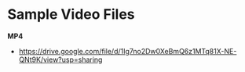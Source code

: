 # Sample Video Files

**MP4**

- https://drive.google.com/file/d/1Ig7no2Dw0XeBmQ6z1MTq81X-NE-QNt9K/view?usp=sharing
